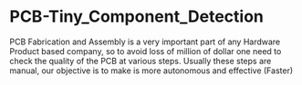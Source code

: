 # PCB-Tiny_Component_Detection
PCB Fabrication and Assembly is a very important part of any Hardware Product based company, so to avoid loss of million of dollar one need to check the quality of the PCB at various steps. Usually these steps are manual, our objective is to make is more autonomous and effective (Faster)

